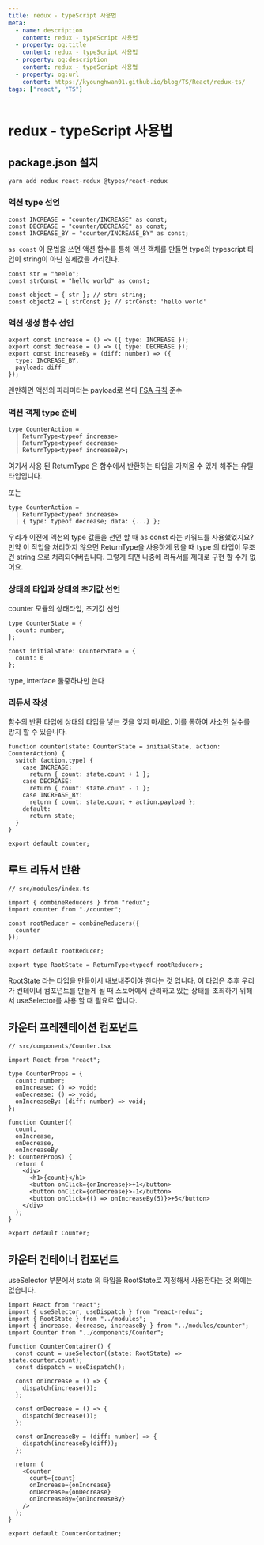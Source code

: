 ```yaml
---
title: redux - typeScript 사용법
meta:
  - name: description
    content: redux - typeScript 사용법
  - property: og:title
    content: redux - typeScript 사용법
  - property: og:description
    content: redux - typeScript 사용법
  - property: og:url
    content: https://kyounghwan01.github.io/blog/TS/React/redux-ts/
tags: ["react", "TS"]
---
```


# redux - typeScript 사용법

## package.json 설치

```
yarn add redux react-redux @types/react-redux
```

### 액션 type 선언

```tsx
const INCREASE = "counter/INCREASE" as const;
const DECREASE = "counter/DECREASE" as const;
const INCREASE_BY = "counter/INCREASE_BY" as const;
```

`as const` 이 문법을 쓰면 액션 함수를 통해 액션 객체를 만들면 type의 typescript 타입이 string이 아닌 실제값을 가리킨다.

```tsx
const str = "heelo";
const strConst = "hello world" as const;

const object = { str }; // str: string;
const object2 = { strConst }; // strConst: 'hello world'
```

### 액션 생성 함수 선언

```tsx
export const increase = () => ({ type: INCREASE });
export const decrease = () => ({ type: DECREASE });
export const increaseBy = (diff: number) => ({
  type: INCREASE_BY,
  payload: diff
});
```

왠만하면 액션의 파라미터는 payload로 쓴다 [FSA 규칙](<[https://github.com/redux-utilities/flux-standard-action](https://github.com/redux-utilities/flux-standard-action)>) 준수

### 액션 객체 type 준비

```tsx
type CounterAction =
  | ReturnType<typeof increase>
  | ReturnType<typeof decrease>
  | ReturnType<typeof increaseBy>;
```

여기서 사용 된 ReturnType 은 함수에서 반환하는 타입을 가져올 수 있게 해주는 유틸 타입입니다.

또는

```tsx
type CounterAction =
  | ReturnType<typeof increase>
  | { type: typeof decrease; data: {...} };
```

우리가 이전에 액션의 type 값들을 선언 할 때 as const 라는 키워드를 사용했었지요? 만약 이 작업을 처리하지 않으면 ReturnType을 사용하게 됐을 때 type 의 타입이 무조건 string 으로 처리되어버립니다. 그렇게 되면 나중에 리듀서를 제대로 구현 할 수가 없어요.

### 상태의 타입과 상태의 초기값 선언

counter 모듈의 상태타입, 초기값 선언

```tsx
type CounterState = {
  count: number;
};

const initialState: CounterState = {
  count: 0
};
```

type, interface 둘중하나만 쓴다

### 리듀서 작성

함수의 반환 타입에 상태의 타입을 넣는 것을 잊지 마세요. 이를 통하여 사소한 실수를 방지 할 수 있습니다.

```tsx
function counter(state: CounterState = initialState, action: CounterAction) {
  switch (action.type) {
    case INCREASE:
      return { count: state.count + 1 };
    case DECREASE:
      return { count: state.count - 1 };
    case INCREASE_BY:
      return { count: state.count + action.payload };
    default:
      return state;
  }
}

export default counter;
```

## 루트 리듀서 반환

```tsx
// src/modules/index.ts

import { combineReducers } from "redux";
import counter from "./counter";

const rootReducer = combineReducers({
  counter
});

export default rootReducer;

export type RootState = ReturnType<typeof rootReducer>;
```

RootState 라는 타입을 만들어서 내보내주어야 한다는 것 입니다. 이 타입은 추후 우리가 컨테이너 컴포넌트를 만들게 될 때 스토어에서 관리하고 있는 상태를 조회하기 위해서 useSelector를 사용 할 때 필요로 합니다.

## 카운터 프레젠테이션 컴포넌트

```tsx
// src/components/Counter.tsx

import React from "react";

type CounterProps = {
  count: number;
  onIncrease: () => void;
  onDecrease: () => void;
  onIncreaseBy: (diff: number) => void;
};

function Counter({
  count,
  onIncrease,
  onDecrease,
  onIncreaseBy
}: CounterProps) {
  return (
    <div>
      <h1>{count}</h1>
      <button onClick={onIncrease}>+1</button>
      <button onClick={onDecrease}>-1</button>
      <button onClick={() => onIncreaseBy(5)}>+5</button>
    </div>
  );
}

export default Counter;
```

## 카운터 컨테이너 컴포넌트

useSelector 부분에서 state 의 타입을 RootState로 지정해서 사용한다는 것 외에는 없습니다.

```tsx
import React from "react";
import { useSelector, useDispatch } from "react-redux";
import { RootState } from "../modules";
import { increase, decrease, increaseBy } from "../modules/counter";
import Counter from "../components/Counter";

function CounterContainer() {
  const count = useSelector((state: RootState) => state.counter.count);
  const dispatch = useDispatch();

  const onIncrease = () => {
    dispatch(increase());
  };

  const onDecrease = () => {
    dispatch(decrease());
  };

  const onIncreaseBy = (diff: number) => {
    dispatch(increaseBy(diff));
  };

  return (
    <Counter
      count={count}
      onIncrease={onIncrease}
      onDecrease={onDecrease}
      onIncreaseBy={onIncreaseBy}
    />
  );
}

export default CounterContainer;
```

<TagLinks />

<Disqus />
